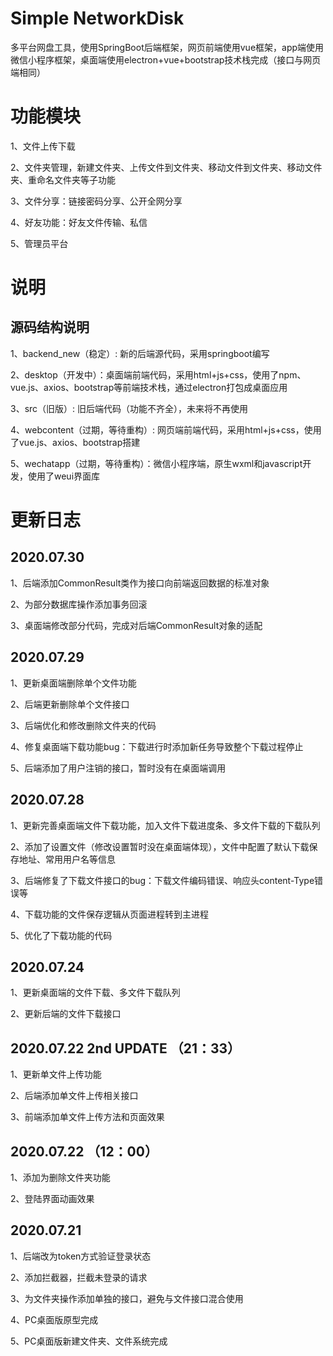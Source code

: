 # Simple NetworkDisk
多平台网盘工具，使用SpringBoot后端框架，网页前端使用vue框架，app端使用微信小程序框架，桌面端使用electron+vue+bootstrap技术栈完成（接口与网页端相同）


# 功能模块

 1、文件上传下载
 
 2、文件夹管理，新建文件夹、上传文件到文件夹、移动文件到文件夹、移动文件夹、重命名文件夹等子功能
 
 3、文件分享：链接密码分享、公开全网分享
 
 4、好友功能：好友文件传输、私信
 
 5、管理员平台
 
 # 说明
 ## 源码结构说明
 1、backend_new（稳定）: 新的后端源代码，采用springboot编写
 
 2、desktop（开发中）：桌面端前端代码，采用html+js+css，使用了npm、vue.js、axios、bootstrap等前端技术栈，通过electron打包成桌面应用
 
 3、src（旧版）: 旧后端代码（功能不齐全），未来将不再使用
 
 4、webcontent（过期，等待重构）: 网页端前端代码，采用html+js+css，使用了vue.js、axios、bootstrap搭建
 
 5、wechatapp（过期，等待重构）：微信小程序端，原生wxml和javascript开发，使用了weui界面库
 
 # 更新日志
 ## 2020.07.30
 1、后端添加CommonResult类作为接口向前端返回数据的标准对象
 
 2、为部分数据库操作添加事务回滚
 
 3、桌面端修改部分代码，完成对后端CommonResult对象的适配
 
 ## 2020.07.29
 1、更新桌面端删除单个文件功能
 
 2、后端更新删除单个文件接口
 
 3、后端优化和修改删除文件夹的代码
 
 4、修复桌面端下载功能bug：下载进行时添加新任务导致整个下载过程停止
 
 5、后端添加了用户注销的接口，暂时没有在桌面端调用
 
 ## 2020.07.28
 1、更新完善桌面端文件下载功能，加入文件下载进度条、多文件下载的下载队列
 
 2、添加了设置文件（修改设置暂时没在桌面端体现），文件中配置了默认下载保存地址、常用用户名等信息
 
 3、后端修复了下载文件接口的bug：下载文件编码错误、响应头content-Type错误等
 
 4、下载功能的文件保存逻辑从页面进程转到主进程
 
 5、优化了下载功能的代码
 
 ## 2020.07.24
 1、更新桌面端的文件下载、多文件下载队列
 
 2、更新后端的文件下载接口
 
 ## 2020.07.22 2nd UPDATE （21：33）
 1、更新单文件上传功能
 
 2、后端添加单文件上传相关接口
 
 3、前端添加单文件上传方法和页面效果
 

 ## 2020.07.22 （12：00）
 1、添加为删除文件夹功能
 
 2、登陆界面动画效果
 
 ## 2020.07.21
 1、后端改为token方式验证登录状态

 2、添加拦截器，拦截未登录的请求

 3、为文件夹操作添加单独的接口，避免与文件接口混合使用
 
 4、PC桌面版原型完成
 
 5、PC桌面版新建文件夹、文件系统完成
 
